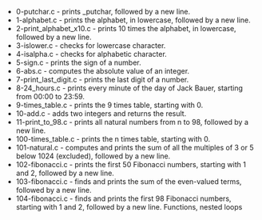 
- 0-putchar.c - prints _putchar, followed by a new line.
- 1-alphabet.c - prints the alphabet, in lowercase, followed by a new line.
- 2-print_alphabet_x10.c - prints 10 times the alphabet, in lowercase, followed by a new line.
- 3-islower.c - checks for lowercase character.
- 4-isalpha.c - checks for alphabetic character.
- 5-sign.c - prints the sign of a number.
- 6-abs.c - computes the absolute value of an integer.
- 7-print_last_digit.c -  prints the last digit of a number.
- 8-24_hours.c - prints every minute of the day of Jack Bauer, starting from 00:00 to 23:59.
- 9-times_table.c - prints the 9 times table, starting with 0.
- 10-add.c - adds two integers and returns the result.
- 11-print_to_98.c - prints all natural numbers from n to 98, followed by a new line.
- 100-times_table.c - prints the n times table, starting with 0.
- 101-natural.c - computes and prints the sum of all the multiples of 3 or 5 below 1024 (excluded), followed by a new line.
- 102-fibonacci.c - prints the first 50 Fibonacci numbers, starting with 1 and 2, followed by a new line.
- 103-fibonacci.c - finds and prints the sum of the even-valued terms, followed by a new line.
- 104-fibonacci.c - finds and prints the first 98 Fibonacci numbers, starting with 1 and 2, followed by a new line.
Functions, nested loops
